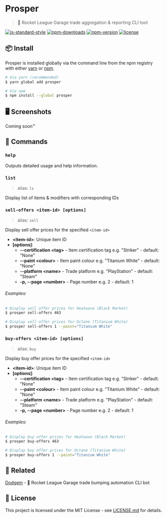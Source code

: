 # Prosper

> 💎 Rocket League Garage trade aggregation & reporting CLI tool

[![js-standard-style](https://img.shields.io/badge/code%20style-standard-brightgreen.svg)](https://github.com/feross/standard) [![npm-downloads](https://img.shields.io/npm/dt/prosper.svg)](https://www.npmjs.com/package/prosper) [![npm-version](https://img.shields.io/npm/v/prosper.svg)](https://www.npmjs.com/package/prosper) [![license](https://img.shields.io/github/license/jamiestraw/prosper.svg)](LICENSE.md)

## 📦 Install

Prosper is installed globally via the command line from the npm registry with either [yarn](https://github.com/yarnpkg/yarn) or [npm](https://github.com/npm/npm).

```sh
# Via yarn (recommended)
$ yarn global add prosper

# Via npm
$ npm install --global prosper
```

## 🖥 Screenshots

Coming soon™

## 🚀 Commands

### `help`

Outputs detailed usage and help information.

### `list`

> alias: `ls`

Display list of items & modifiers with corresponding IDs

### `sell-offers <item-id> [options]`

> alias: `sell`

Display sell offer prices for the specified `<item-id>`

- **\<item-id>**: Unique item ID
- **[options]**:
    - **--certification \<tag>** - Item certification tag e.g. "Striker" - default: "None"
    - **--paint \<colour>** - Item paint colour e.g. "Titanium White" - default: "None"
    - **--platform \<name>** - Trade platform e.g. "PlayStation" - default: "Steam"
    - **-p, --page \<number>** - Page number e.g. 2 - default: 1

###### Examples:

```sh
# Display sell offer prices for Heatwave (Black Market)
$ prosper sell-offers 463

# Display sell offer prices for Octane (Titanium White)
$ prosper sell-offers 1 --paint="Titanium White"
```

### `buy-offers <item-id> [options]`

> alias: `buy`

Display buy offer prices for the specified `<item-id>`

- **\<item-id>**: Unique item ID
- **[options]**:
    - **--certification \<tag>** - Item certification tag e.g. "Striker" - default: "None"
    - **--paint \<colour>** - Item paint colour e.g. "Titanium White" - default: "None"
    - **--platform \<name>** - Trade platform e.g. "PlayStation" - default: "Steam"
    - **-p, --page \<number>** - Page number e.g. 2 - default: 1

###### Examples:

```sh
# Display buy offer prices for Heatwave (Black Market)
$ prosper buy-offers 463

# Display buy offer prices for Octane (Titanium White)
$ prosper buy-offers 1 --paint="Titanium White"
```

## 🔗 Related

[Dodgem](https://github.com/jamiestraw/dodgem) - 🎪 Rocket League Garage trade bumping automation CLI bot
## 📄 License

This project is licensed under the MIT License - see [LICENSE.md](LICENSE.md) for details.
